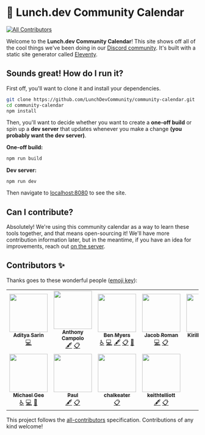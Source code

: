 # 📅 Lunch.dev Community Calendar

<!-- ALL-CONTRIBUTORS-BADGE:START - Do not remove or modify this section -->
[![All Contributors](https://img.shields.io/badge/all_contributors-11-orange.svg?style=flat-square)](#contributors-)
<!-- ALL-CONTRIBUTORS-BADGE:END -->

Welcome to the **Lunch.dev Community Calendar**! This site shows off all of the cool things we've been doing in our [Discord community](https://https://events.lunch.dev/discord). It's built with a static site generator called [Eleventy](https://11ty.dev).

## Sounds great! How do I run it?

First off, you'll want to clone it and install your dependencies.

```bash
git clone https://github.com/LunchDevCommunity/community-calendar.git
cd community-calendar
npm install
```

Then, you'll want to decide whether you want to create a **one-off build** or spin up a **dev server** that updates whenever you make a change **(you probably want the dev server)**.

**One-off build:**

```bash
npm run build
```

**Dev server:**

```
npm run dev
```

Then navigate to [localhost:8080](http://localhost:8080) to see the site.

## Can I contribute?

Absolutely! We're using this community calendar as a way to learn these tools together, and that means open-sourcing it! We'll have more contribution information later, but in the meantime, if you have an idea for improvements, reach out [on the server](https://https://events.lunch.dev/discord).

## Contributors ✨

Thanks goes to these wonderful people ([emoji key](https://allcontributors.org/docs/en/emoji-key)):

<!-- ALL-CONTRIBUTORS-LIST:START - Do not remove or modify this section -->
<!-- prettier-ignore-start -->
<!-- markdownlint-disable -->
<table>
  <tr>
    <td align="center"><a href="https://thetechnomaniac.com"><img src="https://avatars.githubusercontent.com/u/48805315?v=4?s=100" width="100px;" alt=""/><br /><sub><b>Aditya Sarin</b></sub></a><br /><a href="https://github.com/LunchDevCommunity/community-calendar/commits?author=aditya28sarin" title="Code">💻</a></td>
    <td align="center"><a href="http://dev.to/ajcwebdev"><img src="https://avatars.githubusercontent.com/u/12433465?v=4?s=100" width="100px;" alt=""/><br /><sub><b>Anthony Campolo</b></sub></a><br /><a href="#content-ajcwebdev" title="Content">🖋</a> <a href="#eventOrganizing-ajcwebdev" title="Event Organizing">📋</a></td>
    <td align="center"><a href="https://github.com/BenDMyers"><img src="https://avatars.githubusercontent.com/u/18060369?v=4?s=100" width="100px;" alt=""/><br /><sub><b>Ben Myers</b></sub></a><br /><a href="#a11y-BenDMyers" title="Accessibility">️️️️♿️</a> <a href="https://github.com/LunchDevCommunity/community-calendar/commits?author=BenDMyers" title="Code">💻</a> <a href="#content-BenDMyers" title="Content">🖋</a> <a href="#eventOrganizing-BenDMyers" title="Event Organizing">📋</a> <a href="#projectManagement-BenDMyers" title="Project Management">📆</a></td>
    <td align="center"><a href="https://romanbytes.dev/"><img src="https://avatars.githubusercontent.com/u/4601329?v=4?s=100" width="100px;" alt=""/><br /><sub><b>Jacob Roman</b></sub></a><br /><a href="https://github.com/LunchDevCommunity/community-calendar/commits?author=roman-bytes" title="Code">💻</a> <a href="#eventOrganizing-roman-bytes" title="Event Organizing">📋</a></td>
    <td align="center"><a href="https://github.com/Kirill-frontend"><img src="https://avatars.githubusercontent.com/u/69352064?v=4?s=100" width="100px;" alt=""/><br /><sub><b>Kirill-frontend</b></sub></a><br /><a href="https://github.com/LunchDevCommunity/community-calendar/commits?author=Kirill-frontend" title="Code">💻</a></td>
    <td align="center"><a href="https://github.com/msutkowski"><img src="https://avatars.githubusercontent.com/u/784953?v=4?s=100" width="100px;" alt=""/><br /><sub><b>Matt Sutkowski</b></sub></a><br /><a href="https://github.com/LunchDevCommunity/community-calendar/commits?author=msutkowski" title="Code">💻</a> <a href="#tool-msutkowski" title="Tools">🔧</a></td>
    <td align="center"><a href="http://twitter.com/chantastic"><img src="https://avatars.githubusercontent.com/u/658360?v=4?s=100" width="100px;" alt=""/><br /><sub><b>Michael Chan</b></sub></a><br /><a href="https://github.com/LunchDevCommunity/community-calendar/commits?author=chantastic" title="Code">💻</a> <a href="#content-chantastic" title="Content">🖋</a> <a href="#eventOrganizing-chantastic" title="Event Organizing">📋</a> <a href="#projectManagement-chantastic" title="Project Management">📆</a> <a href="#video-chantastic" title="Videos">📹</a></td>
  </tr>
  <tr>
    <td align="center"><a href="http://michaelgee.com"><img src="https://avatars.githubusercontent.com/u/17189731?v=4?s=100" width="100px;" alt=""/><br /><sub><b>Michael Gee</b></sub></a><br /><a href="#a11y-michaelgee22" title="Accessibility">️️️️♿️</a> <a href="https://github.com/LunchDevCommunity/community-calendar/commits?author=michaelgee22" title="Code">💻</a> <a href="#design-michaelgee22" title="Design">🎨</a></td>
    <td align="center"><a href="https://github.com/jaffrepaul"><img src="https://avatars.githubusercontent.com/u/6298501?v=4?s=100" width="100px;" alt=""/><br /><sub><b>Paul</b></sub></a><br /><a href="#content-jaffrepaul" title="Content">🖋</a> <a href="#eventOrganizing-jaffrepaul" title="Event Organizing">📋</a></td>
    <td align="center"><a href="https://github.com/chalkeater"><img src="https://avatars.githubusercontent.com/u/900767?v=4?s=100" width="100px;" alt=""/><br /><sub><b>chalkeater</b></sub></a><br /><a href="#eventOrganizing-chalkeater" title="Event Organizing">📋</a></td>
    <td align="center"><a href="https://github.com/keithtelliott"><img src="https://avatars.githubusercontent.com/u/43206213?v=4?s=100" width="100px;" alt=""/><br /><sub><b>keithtelliott</b></sub></a><br /><a href="#content-keithtelliott" title="Content">🖋</a> <a href="#eventOrganizing-keithtelliott" title="Event Organizing">📋</a></td>
  </tr>
</table>

<!-- markdownlint-restore -->
<!-- prettier-ignore-end -->

<!-- ALL-CONTRIBUTORS-LIST:END -->

This project follows the [all-contributors](https://github.com/all-contributors/all-contributors) specification. Contributions of any kind welcome!
